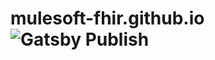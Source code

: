 # mulesoft-fhir.github.io ![Gatsby Publish](https://github.com/mulesoft-fhir/mulesoft-fhir.github.io/workflows/Gatsby%20Publish/badge.svg)
